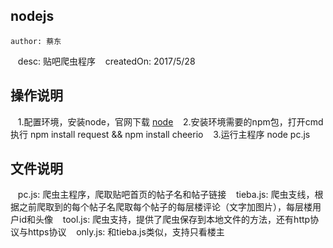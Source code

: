 ## nodejs

    author: 蔡东
    desc: 贴吧爬虫程序
    createdOn: 2017/5/28

## 操作说明 

    1.配置环境，安装node，官网下载 [node](https://nodejs.org/en/)
    2.安装环境需要的npm包，打开cmd执行 npm install request && npm install cheerio
    3.运行主程序 node pc.js

## 文件说明

    pc.js: 爬虫主程序，爬取贴吧首页的帖子名和帖子链接
    tieba.js: 爬虫支线，根据之前爬取到的每个帖子名爬取每个帖子的每层楼评论（文字加图片），每层楼用户id和头像
    tool.js: 爬虫支持，提供了爬虫保存到本地文件的方法，还有http协议与https协议
    only.js: 和tieba.js类似，支持只看楼主
